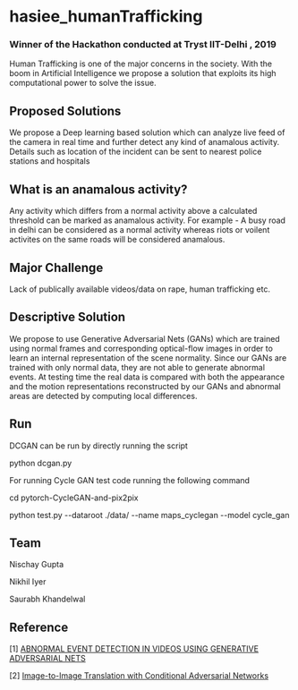 # hasiee_humanTrafficking
###  **Winner of the Hackathon conducted at Tryst IIT-Delhi , 2019**

Human Trafficking is one of the major concerns in the society. With the boom in Artificial Intelligence we propose a solution that exploits its high computational power to solve the issue.

## Proposed Solutions
 We propose a Deep learning based solution which can analyze live feed of the camera in real time and further detect any kind of anamalous activity. Details such as location of the incident can be sent to nearest police stations and hospitals

## What is an anamalous activity?
Any activity which differs from a normal activity above a calculated threshold can be marked as anamalous activity. For example - A busy road in delhi can be considered as a normal activity whereas riots or voilent activites on the same roads will be considered anamalous.

## Major Challenge
Lack of publically available videos/data on rape, human trafficking etc.

## Descriptive Solution
We propose to use Generative Adversarial Nets (GANs) which are trained using normal frames and corresponding optical-flow images in order to learn an internal representation of the scene normality. Since our GANs are trained with only normal data, they are not able to generate abnormal events.  At testing time the real data is compared with both the appearance and the motion representations reconstructed by our GANs and abnormal areas are detected by computing local differences.

## Run
DCGAN can be run  by directly running the script

python dcgan.py

For running Cycle GAN test code running the following command

cd pytorch-CycleGAN-and-pix2pix

python test.py --dataroot ./data/ --name maps_cyclegan --model cycle_gan

## Team
Nischay Gupta

Nikhil Iyer

Saurabh Khandelwal

## Reference
[1] [ABNORMAL EVENT DETECTION IN VIDEOS USING GENERATIVE ADVERSARIAL NETS](https://arxiv.org/pdf/1708.09644.pdf)

[2] [Image-to-Image Translation with Conditional Adversarial Networks](https://arxiv.org/pdf/1611.07004.pdf)
